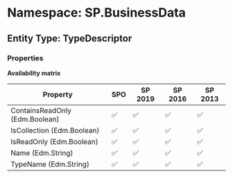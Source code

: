 # Namespace: SP.BusinessData

## Entity Type: TypeDescriptor

### Properties

**Availability matrix**

Property | SPO | SP 2019 | SP 2016 | SP 2013
----------|-----|---------|---------|--------
ContainsReadOnly (Edm.Boolean) | ✅ | ✅ | ✅ | ✅
IsCollection (Edm.Boolean) | ✅ | ✅ | ✅ | ✅
IsReadOnly (Edm.Boolean) | ✅ | ✅ | ✅ | ✅
Name (Edm.String) | ✅ | ✅ | ✅ | ✅
TypeName (Edm.String) | ✅ | ✅ | ✅ | ✅

